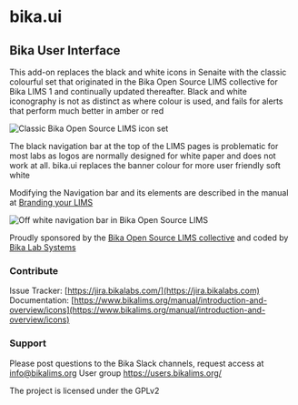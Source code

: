 # bika.ui
## Bika User Interface

This add-on replaces the black and white icons in Senaite with the classic colourful set that originated in the Bika Open Source LIMS collective for Bika LIMS 1 and continually updated thereafter. Black and white iconography is not as distinct as where colour is used, and fails for alerts that perform much better in amber or red

![Classic Bika Open Source LIMS icon set](https://www.bikalims.org/images/icons/bika-open-source-lims-example-classic-icon-set)

The black navigation bar at the top of the LIMS pages is problematic for most labs as logos are normally designed for white paper and does not work at all. bika.ui replaces the banner colour for more user friendly soft white

Modifying the Navigation bar and its elements are described in the manual at [Branding your LIMS](https://www.bikalims.org/manual/introduction-and-overview/client-facing-lab-portal/replace-you-lims-banner)

![Off white navigation bar in Bika Open Source LIMS](https://www.bikalims.org/images/off-white-navigation-bar-in-bika-open-source-lims)

Proudly sponsored by the [Bika Open Source LIMS collective](https://www.bikalims.org/) and coded by [Bika Lab Systems](https://www.bikalabs.com/)

### Contribute
Issue Tracker: [https://jira.bikalabs.com/](https://jira.bikalabs.com)
Documentation: [https://www.bikalims.org/manual/introduction-and-overview/icons](https://www.bikalims.org/manual/introduction-and-overview/icons)

### Support
Please post questions to the Bika Slack channels, request access at info@bikalims.org
User group https://users.bikalims.org/

The project is licensed under the GPLv2
